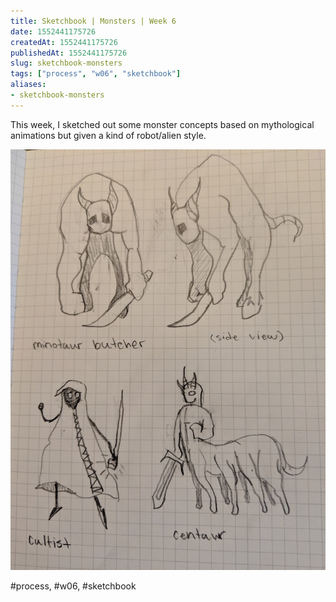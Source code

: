 ```yaml
---
title: Sketchbook | Monsters | Week 6
date: 1552441175726
createdAt: 1552441175726
publishedAt: 1552441175726
slug: sketchbook-monsters
tags: ["process", "w06", "sketchbook"]
aliases:
- sketchbook-monsters
---
```


This week, I sketched out some monster concepts based on mythological animations but given a kind of robot/alien style.

![](./Sketches.jpg)

#process, #w06, #sketchbook
